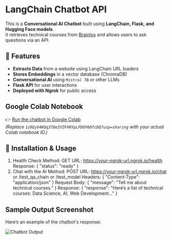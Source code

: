 # LangChain Chatbot API

This is a **Conversational AI Chatbot** built using **LangChain, Flask, and Hugging Face models**.  
It retrieves technical courses from [Brainlox](https://brainlox.com/courses/category/technical) and allows users to ask questions via an API.

## 🚀 Features
- **Extracts Data** from a website using LangChain URL loaders  
- **Stores Embeddings** in a vector database (ChromaDB)  
- **Conversational AI** using `Mistral 7B` or other LLMs  
- **Flask API** for user interactions  
- **Deployed with Ngrok** for public access

## **Google Colab Notebook**
👉 [Run the chatbot in Google Colab](https://colab.research.google.com/drive/1z9EyV4KQq37De3YZFhRYpLFDOY60fcDQ?usp=sharing)  
*(Replace `1z9EyV4KQq37De3YZFhRYpLFDOY60fcDQ?usp=sharing` with your actual Colab notebook ID.)*

## 📌 Installation & Usage
1. Health Check
   Method: GET
   URL: https://your-ngrok-url.ngrok.io/health
   Response:
  {
    "status": "ready"
  }
2. Chat with the AI
   Method: POST
  URL: https://your-ngrok-url.ngrok.io/chat
  or /test_qa_chain or /test_model
  Headers:
  {
    "Content-Type": "application/json"
  }
  Request Body:
  {
  "message": "Tell me about technical courses."
  }
  Response:
  {
    "response": "Here’s a list of technical courses: Data Science, AI, Web Development..."
  }

## Sample Output Screenshot

Here’s an example of the chatbot's response:

![Chatbot Output](screenshots/chatbot_output.png)









